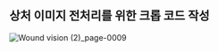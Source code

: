 ## 상처 이미지 전처리를 위한 크롭 코드 작성

![Wound vision (2)_page-0009](https://github.com/user-attachments/assets/20465484-35b9-495e-a822-043b4981fa3e)
